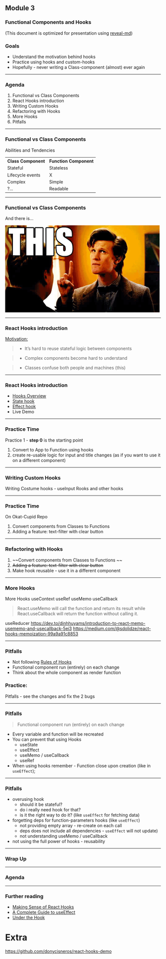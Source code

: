 ## Module 3
### Functional Components and Hooks
(This document is optimized for presentation using [reveal-md](https://github.com/webpro/reveal-md))

### Goals
* Understand the motivation behind hooks
* Practice using hooks and custom-hooks
* Hopefully - never writing a Class-component (almost) ever again

---

### Agenda
1. Functional vs Class Components
2. React Hooks introduction
3. Writing Custom Hooks
4. Refactoring with Hooks
5. More Hooks
6. Pitfalls

---

### Functional vs Class Components
Abilities and Tendencies
<table>
    <tr>
        <th>Class Component</th>
        <th>Function Component</th>
    </tr>
    <tr><td>Stateful</td><td>Stateless</td></tr>
    <tr><td>Lifecycle events</td><td>X</td></tr>
    <tr><td>Complex</td><td>Simple</td></tr>
    <tr><td>?... </td><td>Readable</td></tr>
</table>

---

### Functional vs Class Components
And there is...
<div>
    <img src="./assets/this.gif">
</div>
<!-- .element: class="fragment" -->


---

### React Hooks introduction
[Motivation:](https://reactjs.org/docs/hooks-intro.html)
>* It’s hard to reuse stateful logic between components
<!-- .element: class="fragment" -->

>* Complex components become hard to understand
<!-- .element: class="fragment" -->

>* Classes confuse both people and machines (this) 
<!-- .element: class="fragment" -->

---

### React Hooks introduction
* [Hooks Overview](https://reactjs.org/docs/hooks-overview.html)
* [State hook](https://reactjs.org/docs/hooks-state.html)
* [Effect hook](https://reactjs.org/docs/hooks-effect.html)
* Live Demo

---

### Practice Time
Practice 1 - **step 0** is the starting point
1. Convert to App to Function using hooks
2. create re-usable logic for input and title changes (as if you want to use it on a different component)



---

### Writing Custom Hooks
Writing Costume hooks - useInput
Rooks and other hooks

---

### Practice Time
On Okat-Cupid Repo
1. Convert components from Classes to Functions 
2. Adding a feature: text-filter with clear button

---

### Refactoring with Hooks
1. ~~Convert components from Classes to Functions ~~
2. ~~Adding a feature: text-filter with clear button~~
3. Make hook reusable - use it in a different component

---

### More Hooks

More Hooks
useContext
useRef
useMemo
useCallback
> React.useMemo will call the function and return its result while React.useCallback will return the function without calling it.


useReducer
https://dev.to/dinhhuyams/introduction-to-react-memo-usememo-and-usecallback-5ei3
https://medium.com/@sdolidze/react-hooks-memoization-99a9a91c8853

---

### Pitfalls
* Not following [Rules of Hooks](https://reactjs.org/docs/hooks-rules.html)
* Functional component run (entirely)  on each change
* Think about the whole component as render function

### Practice:
Pitfalls - see the changes and fix the 2 bugs

---

### Pitfalls
> Functional component run (entirely)  on each change
* Every variable and function will be recreated
* You can prevent that using Hooks
    * useState
    * useEffect
    * useMemo / useCallback
    * useRef
* When using hooks remember - Function close upon creation (like in `useEffect`);

---

### Pitfalls
* overusing hook 
    - should it be stateful?
    - do i really need hook for that?
    - is it the right way to do it? (like `useEffect` for fetching data)
* forgetting deps for function-parameters hooks (like `useEffect`)
    - not providing empty array - re-create on each call
    - deps does not include all dependencies - `useEffect` will not update)
    - not understanding useMemo / useCallback
* not using the full power of hooks - reusability

---

### Wrap Up

---

### Agenda


---

### Further reading
* [Making Sense of React Hooks](https://medium.com/@dan_abramov/making-sense-of-react-hooks-fdbde8803889)
* [A Complete Guide to useEffect](https://overreacted.io/a-complete-guide-to-useeffect/)
* [Under the Hook](https://www.youtube.com/watch?v=2anI7jiGjbg)

# Extra
https://github.com/donycisneros/react-hooks-demo
